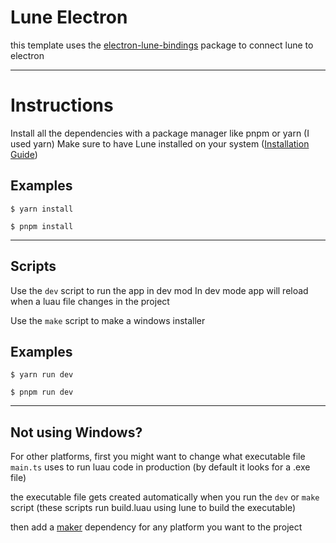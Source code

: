 # Lune Electron
this template uses the [electron-lune-bindings](https://www.npmjs.com/package/electron-lune-bindings) package to connect lune to electron

---
# Instructions
Install all the dependencies with a package manager like pnpm or yarn (I used yarn)
Make sure to have Lune installed on your system ([Installation Guide](https://lune-org.github.io/docs/getting-started/1-installation))

## Examples
```shell
$ yarn install
```
```shell
$ pnpm install
```

---
## Scripts
Use the `dev` script to run the app in dev mod
In dev mode app will reload when a luau file changes in the project

Use the `make` script to make a windows installer

## Examples
```shell
$ yarn run dev
```
```shell
$ pnpm run dev
```

---
## Not using Windows?
For other platforms, first you might want to change what executable file `main.ts` uses to run luau code in production (by default it looks for a .exe file)

the executable file gets created automatically when you run the `dev` or `make` script (these scripts run build.luau using lune to build the executable)

then add a [maker](https://www.electronforge.io/config/makers) dependency for any platform you want to the project
